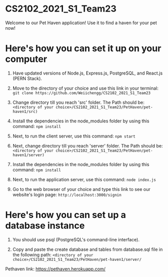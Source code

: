 # CS2102_2021_S1_Team23

Welcome to our Pet Haven application! 
Use it to find a haven for your pet now!

# Here's how you can set it up on your computer

1) Have updated versions of Node.js, Express.js, PostgreSQL, and React.js (PERN Stack).

2) Move to the directory of your choice and use this link in your terminal: 
`git clone https://github.com/Weiichengg/CS2102_2021_S1_Team23`

3) Change directory till you reach 'src' folder. The Path should be:
`<directory of your choice>/CS2102_2021_S1_Team23/PetHaven/pet-haven1/src)`

4) Install the dependencies in the node_modules folder by using this command: 
`npm install`

5) Next, to run the client server, use this command:
`npm start`

6) Next, change directory till you reach 'server' folder. The Path should be:
`<directory of your choice>/CS2102_2021_S1_Team23/PetHaven/pet-haven1/server)`

4) Install the dependencies in the node_modules folder by using this command: 
`npm install`

5) Next, to run the application server, use this command:
`node index.js`

6) Go to the web browser of your choice and type this link to see our website's login page:
`http://localhost:3000/signin`

# Here's how you can set up a database instance

1) You should use psql (PostgreSQL's command-line interface).

2) Copy and paste the create database and tables from database.sql file in the following path: 
`<directory of your choice>/CS2102_2021_S1_Team23/PetHaven/pet-haven1/server/`

Pethaven link: https://pethaven.herokuapp.com/
